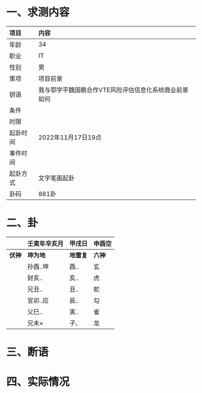 # 一、求测内容
|项目|内容|
|:-|:-|
|年龄|34|
|职业|IT|
|性别|男|
|策项|项目前景|
|钥语|我与鄂学平魏国鹏合作VTE风险评估信息化系统商业前景如何|
|条件||
|时限||
|起卦时间|2022年11月17日19点|
|事件时间||
|起卦方式|文字笔画起卦|
|卦码|881卦|

# 二、卦
||壬寅年辛亥月|甲戌日|申酉空|
|:-|:-|:-|:-|
|**伏神**|**坤为地**|**地雷复**|**六神**|
||孙酉..坤|酉..|玄|
||财亥..|亥..|虎|
||兄丑..|丑..|蛇|
||官卯..应|辰..|勾|
||父巳..|寅..|雀|
||兄未×|子、|龙|


# 三、断语

# 四、实际情况